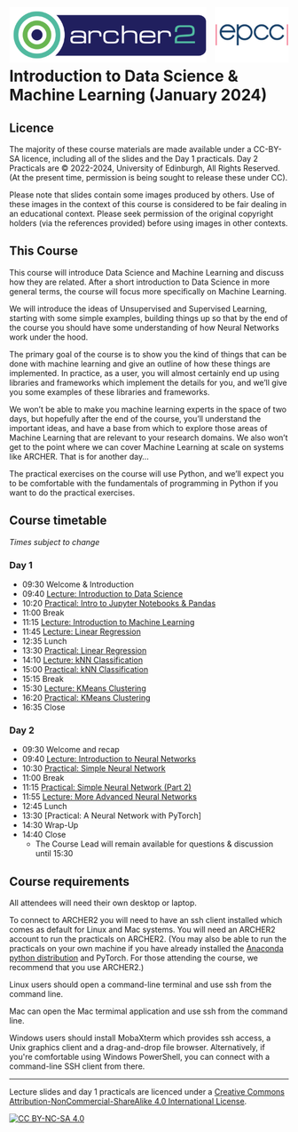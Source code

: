 <img src="./img/archer2_logo.png"  width="355" height="100" align="left" /> <img src="./img/epcc_logo.jpg" align="right" width="133" height="100" />

<br /><br /><br /><br />

# Introduction to Data Science & Machine Learning (January 2024)

## Licence
The majority of these course materials are made available under a CC-BY-SA licence, including all of the slides and the Day 1 practicals. Day 2 Practicals are &copy; 2022-2024, University of Edinburgh, All Rights Reserved. (At the present time, permission is being sought to release these under CC).

Please note that slides contain some images produced by others. Use of these images in the context of this course is considered to be fair dealing in an educational context. Please seek permission of the original copyright holders (via the references provided) before using images in other contexts.

## This Course
This course will introduce Data Science and Machine Learning and discuss how they are related. After a short introduction to Data Science in more general terms, the course will focus more specifically on Machine Learning.

We will introduce the ideas of Unsupervised and Supervised Learning, starting with some simple examples, building things up so that by the end of the course you should have some understanding of how Neural Networks work under the hood.

The primary goal of the course is to show you the kind of things that can be done with machine learning and give an outline of how these things are implemented. In practice, as a user, you will almost certainly end up using libraries and frameworks which implement the details for you, and we’ll give you some examples of these libraries and frameworks.

We won’t be able to make you machine learning experts in the space of two days, but hopefully after the end of the course, you’ll understand the important ideas, and have a base from which to explore those areas of Machine Learning that are relevant to your research domains. We also won’t get to the point where we can cover Machine Learning at scale on systems like ARCHER. That is for another day…

The practical exercises on the course will use Python, and we’ll expect you to be comfortable with the fundamentals of programming in Python if you want to do the practical exercises. 


## Course timetable
<i>Times subject to change</i>

### Day 1

 * 09:30 Welcome & Introduction
 * 09:40 [Lecture: Introduction to Data Science](./section-1.01)
 * 10:20 [Practical: Intro to Jupyter Notebooks & Pandas](./section-1.02)
 * 11:00 Break
 * 11:15 [Lecture: Introduction to Machine Learning](./section-1.03)
 * 11:45 [Lecture: Linear Regression](./section-1.04)
 * 12:35 Lunch
 * 13:30 [Practical: Linear Regression](./section-1.05)
 * 14:10 [Lecture: kNN Classification](./section-1.06)
 * 15:00 [Practical: kNN Classification](./section-1.07) 
 * 15:15 Break
 * 15:30 [Lecture: KMeans Clustering](./section-1.08)
 * 16:20 [Practical: KMeans Clustering](./section-1.09) 
 * 16:35 Close

### Day 2


 * 09:30 Welcome and recap
 * 09:40 [Lecture: Introduction to Neural Networks](./section-2.01)
 * 10:30 [Practical: Simple Neural Network](./section-2.02)
 * 11:00 Break
 * 11:15 [Practical: Simple Neural Network (Part 2)](./section-2.03)
 * 11:55 [Lecture: More Advanced Neural Networks](./section-2.04)
 * 12:45 Lunch
 * 13:30 [Practical: A Neural Network with PyTorch]
 * 14:30 Wrap-Up
 * 14:40 Close
   * The Course Lead will remain available for questions & discussion until 15:30


## Course requirements

All attendees will need their own desktop or laptop.

To connect to ARCHER2 you will need to have an ssh client installed which comes as default for Linux and Mac systems. You will need an ARCHER2 account to run the practicals on ARCHER2. (You may also be able to run the practicals on your own machine if you have already installed the [Anaconda python distribution](https://www.anaconda.com/download) and PyTorch. For those attending the course, we recommend that you use ARCHER2.)

Linux users should open a command-line terminal and use ssh from the command line.

Mac can open the Mac termimal application and use ssh from the command line. 

Windows users should install MobaXterm which provides ssh access, a Unix graphics client and a drag-and-drop file browser. Alternatively, if you're comfortable using Windows PowerShell, you can connect with a command-line SSH client from there.

---

Lecture slides and day 1 practicals are licenced under a 
[Creative Commons Attribution-NonCommercial-ShareAlike 4.0 International License][cc-by-nc-sa].

[cc-by-nc-sa]: http://creativecommons.org/licenses/by-nc-sa/4.0/
[cc-by-nc-sa-image]: https://licensebuttons.net/l/by-nc-sa/4.0/88x31.png
[cc-by-nc-sa-shield]: https://img.shields.io/badge/License-CC%20BY--NC--SA%204.0-lightgrey.svg

[![CC BY-NC-SA 4.0][cc-by-nc-sa-image]][cc-by-nc-sa]
